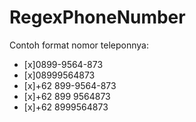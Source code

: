 # RegexPhoneNumber
Contoh format nomor teleponnya:

- [x]0899-9564-873
- [x]08999564873
- [x]+62 899-9564-873
- [x]+62 899 9564873
- [x]+62 8999564873
